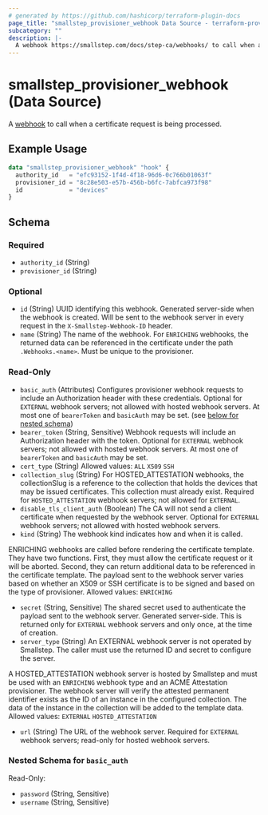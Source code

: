 ```yaml
---
# generated by https://github.com/hashicorp/terraform-plugin-docs
page_title: "smallstep_provisioner_webhook Data Source - terraform-provider-smallstep"
subcategory: ""
description: |-
  A webhook https://smallstep.com/docs/step-ca/webhooks/ to call when a certificate request is being processed.
---
```


# smallstep_provisioner_webhook (Data Source)

A [webhook](https://smallstep.com/docs/step-ca/webhooks/) to call when a certificate request is being processed.

## Example Usage

```terraform
data "smallstep_provisioner_webhook" "hook" {
  authority_id   = "efc93152-1f4d-4f18-96d6-0c766b01063f"
  provisioner_id = "8c28e503-e57b-456b-b6fc-7abfca973f98"
  id             = "devices"
}
```

<!-- schema generated by tfplugindocs -->
## Schema

### Required

- `authority_id` (String)
- `provisioner_id` (String)

### Optional

- `id` (String) UUID identifying this webhook. Generated server-side when the webhook is created. Will be sent to the webhook server in every request in the `X-Smallstep-Webhook-ID` header.
- `name` (String) The name of the webhook. For `ENRICHING` webhooks, the returned data can be referenced in the certificate under the path `.Webhooks.<name>`. Must be unique to the provisioner.

### Read-Only

- `basic_auth` (Attributes) Configures provisioner webhook requests to include an Authorization header with these credentials. Optional for `EXTERNAL` webhook servers; not allowed with hosted webhook servers. At most one of `bearerToken` and `basicAuth` may be set. (see [below for nested schema](#nestedatt--basic_auth))
- `bearer_token` (String, Sensitive) Webhook requests will include an Authorization header with the token. Optional for `EXTERNAL` webhook servers; not allowed with hosted webhook servers. At most one of `bearerToken` and `basicAuth` may be set.
- `cert_type` (String) Allowed values: `ALL` `X509` `SSH`
- `collection_slug` (String) For HOSTED_ATTESTATION webhooks, the collectionSlug is a reference to the collection that holds the devices that may be issued certificates. This collection must already exist. Required for `HOSTED_ATTESTATION` webhook servers; not allowed for `EXTERNAL`.
- `disable_tls_client_auth` (Boolean) The CA will not send a client certificate when requested by the webhook server. Optional for `EXTERNAL` webhook servers; not allowed with hosted webhook servers.
- `kind` (String) The webhook kind indicates how and when it is called.

ENRICHING webhooks are called before rendering the certificate template. They have two functions. First, they must allow the certificate request or it will be aborted. Second, they can return additional data to be referenced in the certificate template. The payload sent to the webhook server varies based on whether an X509 or SSH certificate is to be signed and based on the type of provisioner.
 Allowed values: `ENRICHING`
- `secret` (String, Sensitive) The shared secret used to authenticate the payload sent to the webhook server. Generated server-side. This is returned only for `EXTERNAL` webhook servers and only once, at the time of creation.
- `server_type` (String) An EXTERNAL webhook server is not operated by Smallstep. The caller must use the returned ID and secret to configure the server.

A HOSTED_ATTESTATION webhook server is hosted by Smallstep and must be used with an `ENRICHING` webhook type and an ACME Attestation provisioner. The webhook server will verify the attested permanent identifier exists as the ID of an instance in the configured collection. The data of the instance in the collection will be added to the template data.
 Allowed values: `EXTERNAL` `HOSTED_ATTESTATION`
- `url` (String) The URL of the webhook server. Required for `EXTERNAL` webhook servers; read-only for hosted webhook servers.

<a id="nestedatt--basic_auth"></a>
### Nested Schema for `basic_auth`

Read-Only:

- `password` (String, Sensitive)
- `username` (String, Sensitive)


